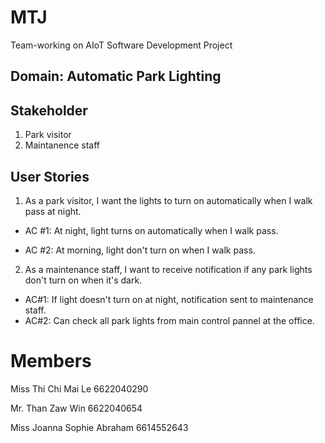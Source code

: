 # MTJ
Team-working on AIoT Software Development Project

## Domain: Automatic Park Lighting 
## Stakeholder
1. Park visitor
2. Maintanence staff

## User Stories
1. As a park visitor, I want the lights to turn on automatically when I walk pass at night.

- AC #1: At night, light turns on automatically when I walk pass.
   
- AC #2: At morning, light don't turn on when I walk pass.
     
2. As a maintenance staff, I want to receive notification if any park lights don't turn on when it's dark.

- AC#1: If light doesn't turn on at night, notification sent to maintenance staff.
- AC#2: Can check all park lights from main control pannel at the office.


# Members
Miss Thi Chi Mai Le 6622040290

Mr.  Than Zaw Win 6622040654

Miss Joanna Sophie Abraham 6614552643
